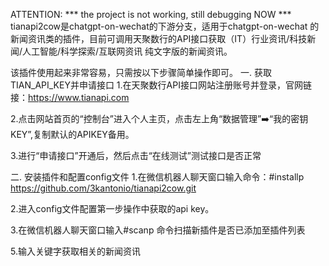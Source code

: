 ATTENTION: *** the project is not working, still debugging NOW ***
tianapi2cow是chatgpt-on-wechat的下游分支，适用于chatgpt-on-wechat 的新闻资讯类的插件，目前可调用天聚数行的API接口获取（IT）行业资讯/科技新闻/人工智能/科学探索/互联网资讯 纯文字版的新闻资讯。

该插件使用起来非常容易，只需按以下步骤简单操作即可。
一. 获取TIAN_API_KEY并申请接口
1.在天聚数行API接口网站注册账号并登录，官网链接：https://www.tianapi.com

2.点击网站首页的“控制台”进入个人主页，点击左上角“数据管理”➡️“我的密钥KEY”,复制默认的APIKEY备用。

3.进行“申请接口”开通后，然后点击“在线测试”测试接口是否正常

二. 安装插件和配置config文件
1.在微信机器人聊天窗口输入命令：#installp https://github.com/3kantonio/tianapi2cow.git

2.进入config文件配置第一步操作中获取的api key。

3.在微信机器人聊天窗口输入#scanp 命令扫描新插件是否已添加至插件列表

5.输入关键字获取相关的新闻资讯

